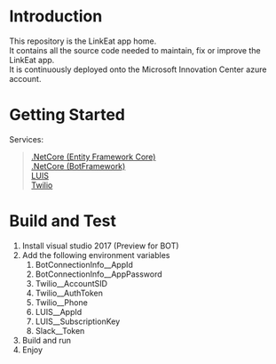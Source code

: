 # Introduction 
This repository is the LinkEat app home.\
It contains all the source code needed to maintain, fix or improve the LinkEat app.\
It is continuously deployed onto the Microsoft Innovation Center azure account.

# Getting Started
Services:
>[.NetCore (Entity Framework Core)](https://docs.microsoft.com/en-us/ef/core/)\
>[.NetCore (BotFramework)](https://docs.microsoft.com/en-us/azure/bot-service/dotnet/bot-builder-dotnet-core-authentication)\
>[LUIS](https://eu.luis.ai/)\
>[Twilio](https://www.twilio.com/docs/api?filter-product=sms)

# Build and Test
1. Install visual studio 2017 (Preview for BOT)
2. Add the following environment variables
	1. BotConnectionInfo__AppId
	2. BotConnectionInfo__AppPassword
	3. Twilio__AccountSID
	4. Twilio__AuthToken
	5. Twilio__Phone
	6. LUIS__AppId
	7. LUIS__SubscriptionKey
	8. Slack__Token
3. Build and run
4. Enjoy